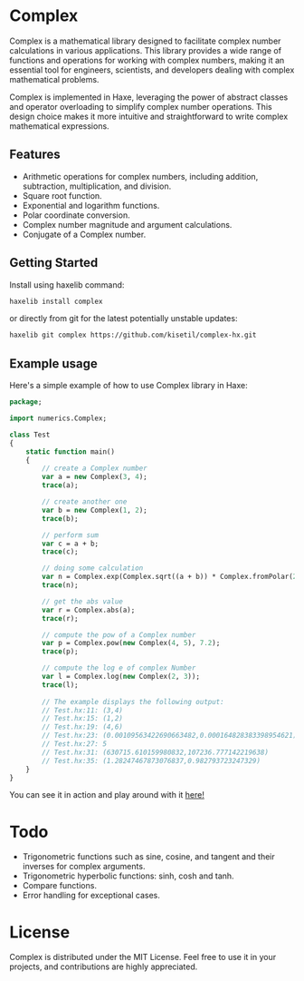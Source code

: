 # Complex

Complex is a mathematical library designed to facilitate complex number calculations in various applications. This library provides a wide range of functions and operations for working with complex numbers, making it an essential tool for engineers, scientists, and developers dealing with complex mathematical problems.

Complex is implemented in Haxe, leveraging the power of abstract classes and operator overloading to simplify complex number operations. This design choice makes it more intuitive and straightforward to write complex mathematical expressions.

## Features

- Arithmetic operations for complex numbers, including addition, subtraction, multiplication, and division.
- Square root function.
- Exponential and logarithm functions.
- Polar coordinate conversion.
- Complex number magnitude and argument calculations.
- Conjugate of a Complex number.

## Getting Started

Install using haxelib command:

```sh
haxelib install complex
```
or directly from git for the latest potentially unstable updates:
```sh
haxelib git complex https://github.com/kisetil/complex-hx.git
```


## Example usage

Here's a simple example of how to use Complex library in Haxe:

```Haxe
package;

import numerics.Complex;

class Test
{
	static function main()
	{
		// create a Complex number
		var a = new Complex(3, 4);
		trace(a);

		// create another one
		var b = new Complex(1, 2);
		trace(b);

		// perform sum
		var c = a + b;
		trace(c);

		// doing some calculation
		var n = Complex.exp(Complex.sqrt((a + b)) * Complex.fromPolar(2.0, Math.PI / 2));
		trace(n);

		// get the abs value
		var r = Complex.abs(a);
		trace(r);

		// compute the pow of a Complex number
		var p = Complex.pow(new Complex(4, 5), 7.2);
		trace(p);

		// compute the log e of complex Number
		var l = Complex.log(new Complex(2, 3));
		trace(l);
		
		// The example displays the following output:
		// Test.hx:11: (3,4)
		// Test.hx:15: (1,2)
		// Test.hx:19: (4,6)
		// Test.hx:23: (0.00109563422690663482,0.000164828383398954621)
		// Test.hx:27: 5
		// Test.hx:31: (630715.610159980832,107236.777142219638)
		// Test.hx:35: (1.28247467873076837,0.982793723247329)
	}
}
```
You can see it in action and play around with it [here!](https://try.haxe.org/#8cD04a06)

# Todo
- Trigonometric functions such as sine, cosine, and tangent and their inverses for complex arguments.
- Trigonometric hyperbolic functions: sinh, cosh and tanh.
- Compare functions.
- Error handling for exceptional cases.

# License

Complex is distributed under the MIT License. Feel free to use it in your projects, and contributions are highly appreciated.
